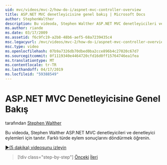```yaml
---
uid: mvc/videos/mvc-2/how-do-i/aspnet-mvc-controller-overview
title: ASP.NET MVC denetleyicisine genel bakış | Microsoft Docs
author: StephenWalther
description: Bu videoda, Stephen Walther ASP.NET MVC denetleyicileri ve denetleyici eylemleri için tanıtır. Farklı türde eylem sonuçlarını döndürmek öğrenin.
ms.author: riande
ms.date: 03/17/2009
ms.assetid: f6c9fc19-a2b8-48b6-aef5-68a7239435c4
msc.legacyurl: /mvc/videos/mvc-2/how-do-i/aspnet-mvc-controller-overview
msc.type: video
ms.openlocfilehash: 07b9a7326db70dbed0ba2cce896b4c27020c67d7
ms.sourcegitcommit: 0f1119340e4464720cfd16d0ff15764746ea1fea
ms.translationtype: MT
ms.contentlocale: tr-TR
ms.lasthandoff: 04/17/2019
ms.locfileid: "59388549"
---
```

# <a name="aspnet-mvc-controller-overview"></a>ASP.NET MVC Denetleyicisine Genel Bakış

tarafından [Stephen Walther](https://github.com/StephenWalther)

Bu videoda, Stephen Walther ASP.NET MVC denetleyicileri ve denetleyici eylemleri için tanıtır. Farklı türde eylem sonuçlarını döndürmek öğrenin.

[&#9654;(5 dakika) videosunu izleyin](https://channel9.msdn.com/Blogs/ASP-NET-Site-Videos/aspnet-mvc-controller-overview)

> [!div class="step-by-step"]
> [Önceki](understanding-models-views-and-controllers.md)
> [İleri](understanding-controllers-controller-actions-and-action-results.md)
